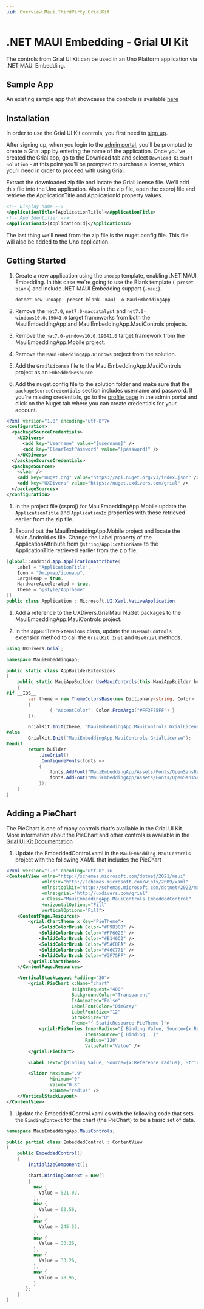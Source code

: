 ```yaml
---
uid: Overview.Maui.ThirdParty.GrialKit
---
```

# .NET MAUI Embedding - Grial UI Kit

The controls from Grial UI Kit can be used in an Uno Platform application via .NET MAUI Embedding. 

## Sample App

An existing sample app that showcases the controls is available [here](https://github.com/unoplatform/Uno.Samples/tree/master/UI/MauiEmbedding/GrialKitApp)

## Installation

In order to use the Grial UI Kit controls, you first need to [sign up](https://admin.grialkit.com/secure/grial/front/signup). 

After signing up, when you login to the [admin portal](https://admin.grialkit.com), you'll be prompted to create a Grial app by entering the name of the application. Once you've created the Grial app, go to the Download tab and select `Download Kickoff Solution` - at this point you'll be prompted to purchase a license, which you'll need in order to proceed with using Grial.

Extract the downloaded zip file and locate the GrialLicense file. We'll add this file into the Uno application. Also in the zip file, open the csproj file and retrieve the ApplicationTitle and ApplicationId property values.

```xml
<!-- Display name -->
<ApplicationTitle>[ApplicationTitle]</ApplicationTitle>
<!-- App Identifier -->
<ApplicationId>[ApplicationId]</ApplicationId>
```
The last thing we'll need from the zip file is the nuget.config file. This file will also be added to the Uno application.


## Getting Started

1. Create a new application using the `unoapp` template, enabling .NET MAUI Embedding. In this case we're going to use the Blank template (`-preset blank`) and include .NET MAUI Embedding support (`-maui`).

    ```
    dotnet new unoapp -preset blank -maui -o MauiEmbeddingApp
    ```

1. Remove the `net7.0`, `net7.0-maccatalyst` and `net7.0-windows10.0.19041.0` target frameworks from both the MauiEmbeddingApp and MauiEmbeddingApp.MauiControls projects.  

1. Remove the `net7.0-windows10.0.19041.0` target framework from the MauiEmbeddingApp.Mobile project.  

1. Remove the `MauiEmbeddingApp.Windows` project from the solution.  

1. Add the `GrailLicense` file to the MauiEmbeddingApp.MauiControls project as an `EmbeddedResource`

1. Add the nuget.config file to the solution folder and make sure that the `packageSourceCredentials` section includes username and password. If you're missing credentials, go to the [profile page](https://admin.grialkit.com/secure/grial/front/profile) in the admin portal and click on the Nuget tab where you can create credentials for your account.

```xml
<?xml version="1.0" encoding="utf-8"?>
<configuration>
  <packageSourceCredentials>
    <UXDivers>
      <add key="Username" value="[username]" />
      <add key="ClearTextPassword" value="[password]" />
    </UXDivers>
  </packageSourceCredentials>
  <packageSources>
    <clear />
    <add key="nuget.org" value="https://api.nuget.org/v3/index.json" />
    <add key="UXDivers" value="https://nuget.uxdivers.com/grial" />
  </packageSources>
</configuration>
```

1. In the project file (csproj) for MauiEmbeddingApp.Mobile update the `ApplicationTitle` and `ApplicationId` properties with those retrieved earlier from the zip file.

1. Expand out the MauiEmbeddingApp.Mobile project and locate the Main.Android.cs file. Change the Label property of the ApplicationAttribute from `@string/ApplicationName` to the ApplicationTitle retrieved earlier from the zip file.

```cs
[global::Android.App.ApplicationAttribute(
    Label = "ApplicationTitle",
    Icon = "@mipmap/iconapp",
    LargeHeap = true,
    HardwareAccelerated = true,
    Theme = "@style/AppTheme"
)]
public class Application : Microsoft.UI.Xaml.NativeApplication
```

1. Add a reference to the UXDivers.GrialMaui NuGet packages to the MauiEmbeddingApp.MauiControls project.  

1. In the `AppBuilderExtensions` class, update the `UseMauiControls` extension method to call the `GrialKit.Init` and `UseGrial` methods.  

```cs
using UXDivers.Grial;

namespace MauiEmbeddingApp;

public static class AppBuilderExtensions
{
    public static MauiAppBuilder UseMauiControls(this MauiAppBuilder builder)
    {
#if __IOS__
        var theme = new ThemeColorsBase(new Dictionary<string, Color>
        {
                { "AccentColor", Color.FromArgb("#FF3F75FF") }
        });

        GrialKit.Init(theme, "MauiEmbeddingApp.MauiControls.GrialLicense");
#else
        GrialKit.Init("MauiEmbeddingApp.MauiControls.GrialLicense");
#endif
        return builder
            .UseGrial()
            .ConfigureFonts(fonts =>
            {
                fonts.AddFont("MauiEmbeddingApp/Assets/Fonts/OpenSansRegular.ttf", "OpenSansRegular");
                fonts.AddFont("MauiEmbeddingApp/Assets/Fonts/OpenSansSemibold.ttf", "OpenSansSemibold");
            });
    }
}
```

## Adding a PieChart

The PieChart is one of many controls that's available in the Grial UI Kit. More information about the PieChart and other controls is available in the [Grial UI Kit Documentation](https://docs.grialkit.com/charts/pie-chart)

1. Update the EmbeddedControl.xaml in the `MauiEmbedding.MauiControls` project with the following XAML that includes the PieChart

```xml
<?xml version="1.0" encoding="utf-8" ?>
<ContentView xmlns="http://schemas.microsoft.com/dotnet/2021/maui"
			 xmlns:x="http://schemas.microsoft.com/winfx/2009/xaml"
			 xmlns:toolkit="http://schemas.microsoft.com/dotnet/2022/maui/toolkit"
			 xmlns:grial="http://uxdivers.com/grial"
			 x:Class="MauiEmbeddingApp.MauiControls.EmbeddedControl"
			 HorizontalOptions="Fill"
			 VerticalOptions="Fill">
	<ContentPage.Resources>
		<grial:ChartTheme x:Key="PieTheme">
			<SolidColorBrush Color="#F9B300" />
			<SolidColorBrush Color="#FF602E" />
			<SolidColorBrush Color="#B146C2" />
			<SolidColorBrush Color="#5AC8FA" />
			<SolidColorBrush Color="#46C771" />
			<SolidColorBrush Color="#3F75FF" />
		</grial:ChartTheme>
	</ContentPage.Resources>

	<VerticalStackLayout Padding="30">
		<grial:PieChart x:Name="chart"
						HeightRequest="400"
						BackgroundColor="Transparent"
						IsAnimated="False"
						LabelFontColor="DimGray"
						LabelFontSize="12"
						StrokeSize="0"
						Theme="{ StaticResource PieTheme }">
			<grial:PieSeries InnerRadius="{ Binding Value, Source={x:Reference radius} }"
							 ItemsSource="{ Binding . }"
							 Radius="120"
							 ValuePath="Value" />
		</grial:PieChart>

		<Label Text="{Binding Value, Source={x:Reference radius}, StringFormat='InnerRadius: {0:F2}'}" />

		<Slider Maximum=".9"
				Minimum="0"
				Value="0.8"
				x:Name="radius" />
	</VerticalStackLayout>
</ContentView>
```

1. Update the EmbeddedControl.xaml.cs with the following code that sets the `BindingContext` for the chart (the PieChart) to be a basic set of data. 

```cs
namespace MauiEmbeddingApp.MauiControls;

public partial class EmbeddedControl : ContentView
{
    public EmbeddedControl()
    {
        InitializeComponent();

        chart.BindingContext = new[]
        {
          new {
            Value = 521.02,
          },
          new {
            Value = 62.56,
          },
          new {
            Value = 245.52,
          },
          new {
            Value = 33.26,
          },
          new {
            Value = 33.26,
          },
          new {
            Value = 78.95,
          }
       };
    }
}
```